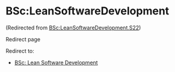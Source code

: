 






BSc:LeanSoftwareDevelopment
===========================



(Redirected from [BSc:LeanSoftwareDevelopment.S22](/index.php?title=BSc:LeanSoftwareDevelopment.S22&redirect=no "BSc:LeanSoftwareDevelopment.S22"))  

Redirect page


Redirect to:

* [BSc: Lean Software Development](/index.php/BSc:_Lean_Software_Development "BSc: Lean Software Development")









